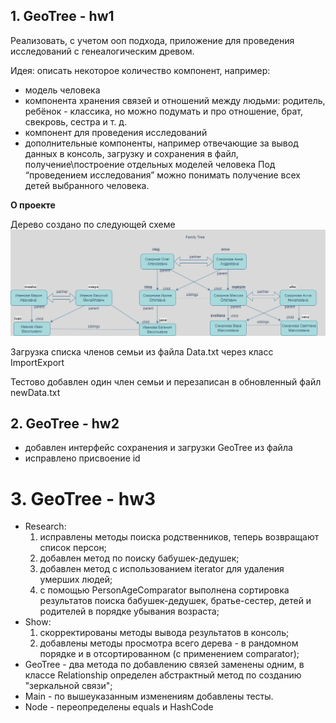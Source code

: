 ## 1. GeoTree - hw1
Реализовать, с учетом ооп подхода, приложение для проведения исследований с генеалогическим древом.

Идея: описать некоторое количество компонент, например:
* модель человека
* компонента хранения связей и отношений между людьми: родитель, ребёнок - классика, но можно подумать и про отношение, брат, свекровь, сестра и т. д.
* компонент для проведения исследований
* дополнительные компоненты, например отвечающие за вывод данных в консоль, загрузку и сохранения в файл, получение\построение отдельных моделей человека
  Под “проведением исследования” можно понимать получение всех детей выбранного человека.

**О проекте**

Дерево создано по следующей схеме
![Tree](Tree.png)

Загрузка списка членов семьи из файла Data.txt через класс ImportExport

Тестово добавлен один член семьи и перезаписан в обновленный файл newData.txt

## 2. GeoTree - hw2

* добавлен интерфейс сохранения и загрузки GeoTree из файла
* исправлено присвоение id

# 3. GeoTree - hw3

* Research:
  1. исправлены методы поиска родственников, теперь возвращают список персон;
  2. добавлен метод по поиску бабушек-дедушек;
  3. добавлен метод с использованием iterator для удаления умерших людей;
  4. с помощью PersonAgeComparator выполнена сортировка результатов поиска бабушек-дедушек, братье-сестер, детей и родителей в порядке убывания возраста;
* Show:
  1. скорректированы методы вывода результатов в консоль;
  2. добавлены методы просмотра всего дерева - в рандомном порядке и в отсортированном (с применением comparator);
* GeoTree - два метода по добавлению связей заменены одним, в классе Relationship определен абстрактный метод по созданию "зеркальной связи";
* Main - по вышеуказанным изменениям добавлены тесты.
* Node - переопределены equals и HashCode




